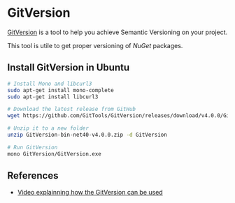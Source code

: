 # GitVersion 

[GitVersion](https://gitversion.readthedocs.io/en/latest/) is a tool to help you achieve Semantic Versioning on your project.

This tool is utile to get proper versioning of *NuGet* packages. 

## Install GitVersion in Ubuntu

```sh
# Install Mono and libcurl3
sudo apt-get install mono-complete 
sudo apt-get install libcurl3 

# Download the latest release from GitHub
wget https://github.com/GitTools/GitVersion/releases/download/v4.0.0/GitVersion-bin-net40-v4.0.0.zip

# Unzip it to a new folder
unzip GitVersion-bin-net40-v4.0.0.zip -d GitVersion

# Run GitVersion 
mono GitVersion/GitVersion.exe
```

## References 

- [Video explainning how the GitVersion can be used](https://www.youtube.com/watch?v=SlM02V1tkSc)
